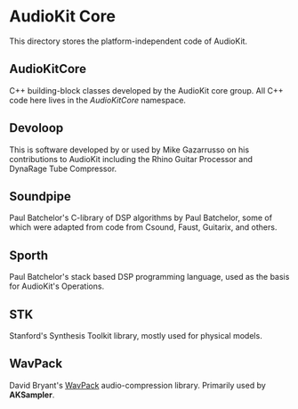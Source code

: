 # AudioKit Core

This directory stores the platform-independent code of AudioKit. 

## AudioKitCore
C++ building-block classes developed by the AudioKit core group. All C++ code here lives in the *AudioKitCore* namespace.

## Devoloop

This is software developed by or used by Mike Gazarrusso on his contributions to AudioKit including the Rhino Guitar Processor and DynaRage Tube Compressor.

## Soundpipe

Paul Batchelor's C-library of DSP algorithms by Paul Batchelor, some of which were adapted from code from Csound, Faust, Guitarix, and others.

## Sporth

Paul Batchelor's stack based DSP programming language, used as the basis for AudioKit's Operations.

## STK

Stanford's Synthesis Toolkit library, mostly used for physical models.

## WavPack

David Bryant's [WavPack](http://www.wavpack.com/) audio-compression library. Primarily used by **AKSampler**.
